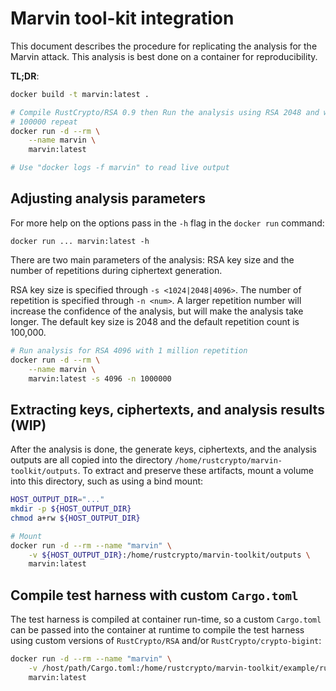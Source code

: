 # Marvin tool-kit integration
This document describes the procedure for replicating the analysis for the Marvin attack. This analysis is best done on a container for reproducibility.

**TL;DR**:
```bash
docker build -t marvin:latest .

# Compile RustCrypto/RSA 0.9 then Run the analysis using RSA 2048 and with 
# 100000 repeat
docker run -d --rm \
    --name marvin \
    marvin:latest

# Use "docker logs -f marvin" to read live output
```

## Adjusting analysis parameters
For more help on the options pass in the `-h` flag in the `docker run` command:

```
docker run ... marvin:latest -h
```

There are two main parameters of the analysis: RSA key size and the number of repetitions during ciphertext generation.

RSA key size is specified through `-s <1024|2048|4096>`. The number of repetition is specified through `-n <num>`. A larger repetition number will increase the confidence of the analysis, but will make the analysis take longer. The default key size is 2048 and the default repetition count is 100,000.

```bash
# Run analysis for RSA 4096 with 1 million repetition
docker run -d --rm \
    --name marvin \
    marvin:latest -s 4096 -n 1000000
```

## Extracting keys, ciphertexts, and analysis results (WIP)
After the analysis is done, the generate keys, ciphertexts, and the analysis outputs are all copied into the directory `/home/rustcrypto/marvin-toolkit/outputs`. To extract and preserve these artifacts, mount a volume into this directory, such as using a bind mount:

```bash
HOST_OUTPUT_DIR="..."
mkdir -p ${HOST_OUTPUT_DIR}
chmod a+rw ${HOST_OUTPUT_DIR}

# Mount
docker run -d --rm --name "marvin" \
    -v ${HOST_OUTPUT_DIR}:/home/rustcrypto/marvin-toolkit/outputs \
    marvin:latest
```

## Compile test harness with custom `Cargo.toml`
The test harness is compiled at container run-time, so a custom `Cargo.toml` can be passed into the container at runtime to compile the test harness using custom versions of `RustCrypto/RSA` and/or `RustCrypto/crypto-bigint`:

```bash
docker run -d --rm --name "marvin" \
    -v /host/path/Cargo.toml:/home/rustcrypto/marvin-toolkit/example/rust-crypto/Cargo.toml \
    marvin:latest
```